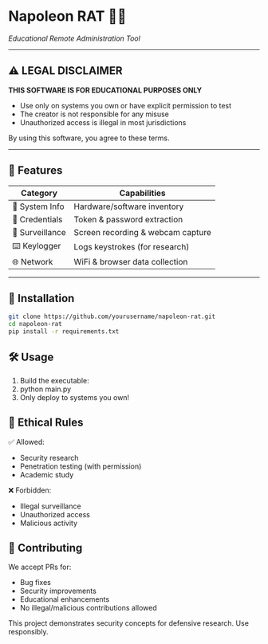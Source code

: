 # Napoleon RAT 🏴‍☠️  
*Educational Remote Administration Tool*

---

## ⚠️ LEGAL DISCLAIMER  
**THIS SOFTWARE IS FOR EDUCATIONAL PURPOSES ONLY**  
- Use only on systems you own or have explicit permission to test  
- The creator is not responsible for any misuse  
- Unauthorized access is illegal in most jurisdictions  

By using this software, you agree to these terms.

---

## 🔧 Features  
| Category       | Capabilities                          |
|----------------|---------------------------------------|
| 📁 System Info | Hardware/software inventory          |
| 🔐 Credentials | Token & password extraction          |
| 🎥 Surveillance| Screen recording & webcam capture     |
| ⌨️ Keylogger  | Logs keystrokes (for research)        |
| 🌐 Network    | WiFi & browser data collection        |

---

## 🚀 Installation  
```bash
git clone https://github.com/yourusername/napoleon-rat.git
cd napoleon-rat
pip install -r requirements.txt
```

## 🛠️ Usage
1. Build the executable:
2. python main.py
3. Only deploy to systems you own!

## 🚨 Ethical Rules
✅ Allowed:

- Security research
- Penetration testing (with permission)
- Academic study

❌ Forbidden:

- Illegal surveillance
- Unauthorized access
- Malicious activity

## 🤝 Contributing
We accept PRs for:

- Bug fixes
- Security improvements
- Educational enhancements
- No illegal/malicious contributions allowed

This project demonstrates security concepts for defensive research. Use responsibly.
